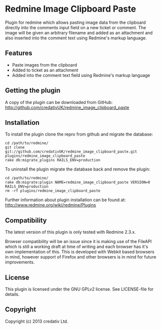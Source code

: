# Redmine Image Clipboard Paste

Plugin for redmine which allows pasting image data from the clipboard directly into the comments input field on a new ticket or comment. The image will be given an arbitrary filename and added as an attachment and also inserted into the comment text using Redmine's markup language.

## Features

* Paste images from the clipboard
* Added to ticket as an attachment
* Added into the comment text field using Redmine's markup language

## Getting the plugin

A copy of the plugin can be downloaded from GitHub: http://github.com/credativUK/redmine_image_clipboard_paste

## Installation

To install the plugin clone the repro from github and migrate the database:

```
cd /path/to/redmine/
git clone git://github.com/credativUK/redmine_image_clipboard_paste.git plugins/redmine_image_clipboard_paste
rake db:migrate_plugins RAILS_ENV=production
```

To uninstall the plugin migrate the database back and remove the plugin:

```
cd /path/to/redmine/
rake db:migrate:plugin NAME=redmine_image_clipboard_paste VERSION=0 RAILS_ENV=production
rm -rf plugins/redmine_image_clipboard_paste
```

Further information about plugin installation can be found at: http://www.redmine.org/wiki/redmine/Plugins

## Compatibility

The latest version of this plugin is only tested with Redmine 2.3.x.

Browser compatibility will be an issue since it is making use of the FileAPI which is still a working draft at time of writing and each browser has it's own implementation of this.
This is developed with Webkit based browsers in mind, however support of Firefox and other browsers is in mind for future improvements.

## License

This plugin is licensed under the GNU GPLv2 license. See LICENSE-file for details.

## Copyright

Copyright (c) 2013 credativ Ltd.

